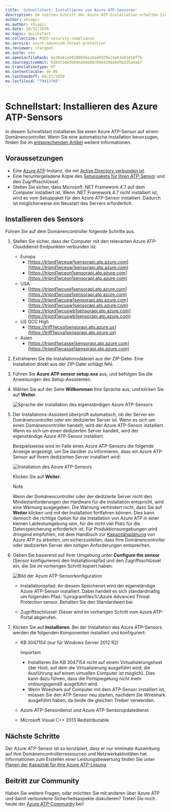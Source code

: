 ```yaml
---
title: 'Schnellstart: Installieren von Azure ATP-Sensoren'
description: Im vierten Schritt der Azure ATP-Installation erhalten Sie Hilfe zur Installation des Azure ATP-Sensors.
author: shsagir
ms.author: shsagir
ms.date: 10/31/2019
ms.topic: quickstart
ms.collection: M365-security-compliance
ms.service: azure-advanced-threat-protection
ms.reviewer: itargoet
ms.suite: ems
ms.openlocfilehash: 6a38a61e5028003ba10ad6929e24e63e81418f7b
ms.sourcegitcommit: 63be53de5b84eabdeb8c006438dab45bd35a4ab7
ms.translationtype: HT
ms.contentlocale: de-DE
ms.lasthandoff: 04/21/2020
ms.locfileid: "79413705"
---
```

# <a name="quickstart-install-the-azure-atp-sensor"></a>Schnellstart: Installieren des Azure ATP-Sensors

In diesem Schnellstart installieren Sie einen Azure ATP-Sensor auf einem Domänencontroller. Wenn Sie eine automatische Installation bevorzugen, finden Sie im [entsprechenden Artikel](atp-silent-installation.md) weitere Informationen.

## <a name="prerequisites"></a>Voraussetzungen

- Eine [Azure ATP](install-atp-step1.md)-Instanz, die mit [Active Directory verbunden ist](install-atp-step2.md).
- Eine heruntergeladene Kopie des [Setuppakets für Ihren ATP-Sensor](install-atp-step3.md) und den Zugriffsschlüssel.
- Stellen Sie sicher, dass Microsoft .NET Framework 4.7 auf dem Computer installiert ist. Wenn .NET Framework 4.7 nicht installiert ist, wird es vom Setuppaket für den Azure ATP-Sensor installiert. Dadurch ist möglicherweise ein Neustart des Servers erforderlich.

## <a name="install-the-sensor"></a>Installieren des Sensors

Führen Sie auf dem Domänencontroller folgende Schritte aus.

1. Stellen Sie sicher, dass der Computer mit den relevanten Azure ATP-Clouddienst-Endpunkten verbunden ist:
   - Europa
      - [https://triprd1wceuw1sensorapi.atp.azure.com](https://triprd1wceuw1sensorapi.atp.azure.com) 
      - [https://triprd1wceun1sensorapi.atp.azure.com](https://triprd1wceun1sensorapi.atp.azure.com)
   - USA 
      - [https://triprd1wcuse1sensorapi.atp.azure.com](https://triprd1wcuse1sensorapi.atp.azure.com)
      - [https://triprd1wcusw1sensorapi.atp.azure.com](https://triprd1wcusw1sensorapi.atp.azure.com)
      - [https://triprd1wcuswb1sensorapi.atp.azure.com](https://triprd1wcuswb1sensorapi.atp.azure.com)
   - US GCC High
      - [https://triff1wcva1sensorapi.atp.azure.us](https://triff1wcva1sensorapi.atp.azure.us)
   - Asien
      - [https://triprd1wcasse1sensorapi.atp.azure.com](https://triprd1wcasse1sensorapi.atp.azure.com)

2. Extrahieren Sie die Installationsdateien aus der ZIP-Datei. Eine Installation direkt aus der ZIP-Datei schlägt fehl.

3. Führen Sie **Azure ATP sensor setup.exe** aus, und befolgen Sie die Anweisungen des Setup-Assistenten.

4. Wählen Sie auf der Seite **Willkommen** Ihre Sprache aus, und klicken Sie auf **Weiter**.

    ![Sprache der Installation des eigenständigen Azure ATP-Sensors](media/sensor-install-language.png)


5. Der Installations-Assistent überprüft automatisch, ob der Server ein Domänencontroller oder ein dedizierter Server ist. Wenn es sich um einen Domänencontroller handelt, wird der Azure ATP-Sensor installiert. Wenn es sich um einen dedizierten Server handelt, wird der eigenständige Azure ATP-Sensor installiert.
    
    Beispielsweise wird im Falle eines Azure ATP-Sensors die folgende Anzeige angezeigt, um Sie darüber zu informieren, dass ein Azure ATP-Sensor auf Ihrem dedizierten Server installiert wird:
    
    ![Installation des Azure ATP-Sensors](media/sensor-install-deployment-type.png)

   Klicken Sie auf **Weiter**.

    > [!NOTE] 
    > Wenn der Domänencontroller oder der dedizierte Server nicht den Mindestanforderungen der Hardware für die Installation entspricht, wird eine Warnung ausgegeben. Die Warnung verhindert nicht, dass Sie auf **Weiter** klicken und mit der Installation fortfahren können. Dies kann dennoch die richtige Option für die Installation von Azure ATP in einer kleinen Labtestumgebung sein, für die nicht viel Platz für die Datenspeicherung erforderlich ist. Für Produktionsumgebungen wird dringend empfohlen, mit dem Handbuch zur [Kapazitätsplanung](atp-capacity-planning.md) von Azure ATP zu arbeiten, um sicherzustellen, dass Ihre Domänencontroller oder dedizierten Server den nötigen Anforderungen entsprechen.

6. Geben Sie basierend auf Ihrer Umgebung unter **Configure the sensor** (Sensor konfigurieren) den Installationspfad und den Zugriffsschlüssel ein, die Sie im vorherigen Schritt kopiert haben:

    ![Bild der Azure ATP-Sensorkonfiguration](media/sensor-install-config.png)

      - Installationspfad: An diesem Speicherort wird der eigenständige Azure ATP-Sensor installiert. Dabei handelt es sich standardmäßig um folgenden Pfad: %programfiles%\Azure Advanced Threat Protection sensor. Behalten Sie den Standardwert bei.

     - Zugriffsschlüssel: Dieser wird im vorherigen Schritt vom Azure ATP-Portal abgerufen.
    
7. Klicken Sie auf **Installieren**. Bei der Installation des Azure ATP-Sensors werden die folgenden Komponenten installiert und konfiguriert:

    - KB 3047154 (nur für Windows Server 2012 R2)

        > [!IMPORTANT]
        > - Installieren Sie KB 3047154 nicht auf einem Virtualisierungshost (der Host, auf dem die Virtualisierung ausgeführt wird; die Ausführung auf einem virtuellen Computer ist möglich). Dies kann dazu führen, dass die Portspiegelung nicht mehr ordnungsgemäß ausgeführt wird. 
        > - Wenn Wireshark auf Computer mit dem ATP-Sensor installiert ist, müssen Sie den ATP-Sensor neu starten, nachdem Sie Wireshark ausgeführt haben, da beide die gleichen Treiber verwenden.

    - Azure ATP-Sensordienst und Azure ATP-Sensorupdatedienst
    - Microsoft Visual C++ 2013 Redistributable


## <a name="next-steps"></a>Nächste Schritte

Der Azure ATP-Sensor ist so konzipiert, dass er nur minimale Auswirkung auf Ihre Domänencontrollerressourcen und Netzwerkaktivitäten hat. Informationen zum Erstellen einer Leistungsbewertung finden Sie unter [Planen der Kapazität für Ihre Azure ATP-Lösung](install-atp-step5.md).


## <a name="join-the-community"></a>Beitritt zur Community

Haben Sie weitere Fragen, oder möchten Sie mit anderen über Azure ATP und damit verbundene Sicherheitsaspekte diskutieren? Treten Sie noch heute der [Azure ATP-Community](https://aka.ms/azureatpcommunity) bei!
